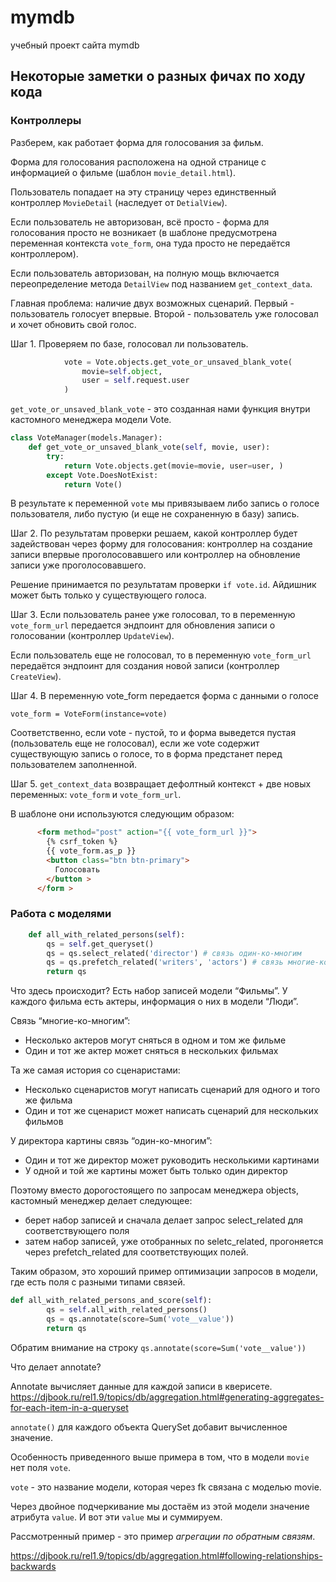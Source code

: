 # mymdb
учебный проект сайта mymdb

## Некоторые заметки о разных фичах по ходу кода

### Контроллеры

Разберем, как работает форма для голосования за фильм.

Форма для голосования расположена на одной странице с информацией о фильме (шаблон `movie_detail.html`).

Пользователь попадает на эту страницу через единственный контроллер  `MovieDetail` (наследует от `DetialView`).

Если пользователь не авторизован, всё просто - форма для голосования просто не возникает (в шаблоне предусмотрена переменная контекста `vote_form`, она туда просто не передаётся контроллером).

Если пользователь авторизован, на полную мощь включается переопределение метода `DetailView` под названием `get_context_data`.

Главная проблема: наличие двух возможных сценарий. Первый - пользователь голосует впервые. Второй - пользователь уже голосовал и хочет обновить свой голос.

Шаг 1. Проверяем по базе, голосовал ли пользователь.
```python
            vote = Vote.objects.get_vote_or_unsaved_blank_vote(
                movie=self.object,
                user = self.request.user
            )
```
`get_vote_or_unsaved_blank_vote` - это созданная нами функция внутри кастомного менеджера модели Vote.

```python
class VoteManager(models.Manager):
    def get_vote_or_unsaved_blank_vote(self, movie, user):
        try:
            return Vote.objects.get(movie=movie, user=user, )
        except Vote.DoesNotExist:
            return Vote()
```
В результате к переменной `vote` мы привязываем либо запись о голосе пользователя, либо пустую (и еще не сохраненную в базу) запись.

Шаг 2. По результатам проверки решаем, какой контроллер будет задействован через форму для голосования: контроллер на создание записи впервые проголосовавшего или контроллер на обновление записи уже проголосовавшего.

Решение принимается по результатам проверки `if vote.id`. Айдишник может быть только у существующего голоса.

Шаг 3. Если пользователь ранее уже голосовал, то в переменную `vote_form_url` передается эндпоинт для обновления записи о голосовании (контроллер `UpdateView`).

Если пользователь еще не голосовал, то в переменную `vote_form_url` передаётся эндпоинт для создания новой записи (контроллер `CreateView`).

Шаг 4. В переменную vote_form передается форма с данными о голосе

`vote_form = VoteForm(instance=vote)`

Соответственно, если vote - пустой, то и форма выведется пустая (пользователь еще не голосовал), если же vote содержит существующую запись о голосе, то в форма предстанет перед пользователем заполненной.

Шаг 5. `get_context_data` возвращает дефолтный контекст + две новых переменных: `vote_form` и `vote_form_url`.

В шаблоне они используются следующим образом:
```html
      <form method="post" action="{{ vote_form_url }}"> 
        {% csrf_token %}
        {{ vote_form.as_p }}
        <button class="btn btn-primary">
          Голосовать
        </button >
      </form >
```

### Работа с моделями

```python
    def all_with_related_persons(self):
        qs = self.get_queryset()
        qs = qs.select_related('director') # связь один-ко-многим 
        qs = qs.prefetch_related('writers', 'actors') # связь многие-ко-многим
        return qs
```

Что здесь происходит?
Есть набор записей модели “Фильмы”.
У каждого фильма есть актеры, информация о них в модели “Люди”.

Связь “многие-ко-многим”:
+ Несколько актеров могут сняться в одном и том же фильме
+ Один и тот же актер может сняться в нескольких фильмах

Та же самая история со сценаристами:
+ Несколько сценаристов могут написать сценарий для одного и того же фильма
+ Один и тот же сценарист может написать сценарий для нескольких фильмов

У директора картины связь “один-ко-многим”:
+ Один и тот же директор может руководить несколькими картинами
+ У одной и той же картины может быть только один директор

Поэтому вместо дорогостоящего по запросам менеджера objects, кастомный менеджер делает следующее:
+ берет набор записей и сначала делает запрос select_related для соответствующего поля
+ затем набор записей, уже отобранных по seletc_related, прогоняется через prefetch_related для соответствующих полей.

Таким образом, это хороший пример оптимизации запросов в модели, где есть поля с разными типами связей.

```python
def all_with_related_persons_and_score(self):
        qs = self.all_with_related_persons()
        qs = qs.annotate(score=Sum('vote__value'))
        return qs
```
Обратим внимание на строку `qs.annotate(score=Sum('vote__value'))`

Что делает annotate?

Annotate вычисляет данные для каждой записи в кверисете.
https://djbook.ru/rel1.9/topics/db/aggregation.html#generating-aggregates-for-each-item-in-a-queryset

`annotate()` для каждого объекта QuerySet добавит вычисленное значение.

Особенность приведенного выше примера в том, что в модели `movie` нет поля `vote`.

`vote` - это название модели, которая через fk связана с моделью movie.

Через двойное подчеркивание мы достаём из этой модели значение атрибута `value`. И вот эти `value` мы и суммируем.

Рассмотренный пример - это пример *агрегации по обратным связям*.

https://djbook.ru/rel1.9/topics/db/aggregation.html#following-relationships-backwards 

